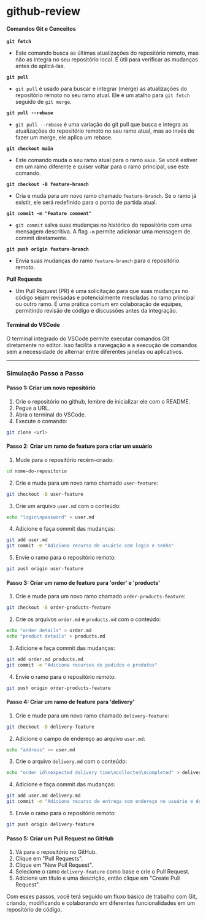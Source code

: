 # github-review

#### Comandos Git e Conceitos

**`git fetch`**
- Este comando busca as últimas atualizações do repositório remoto, mas não as integra no seu repositório local. É útil para verificar as mudanças antes de aplicá-las.

**`git pull`**
- `git pull` é usado para buscar e integrar (merge) as atualizações do repositório remoto no seu ramo atual. Ele é um atalho para `git fetch` seguido de `git merge`.

**`git pull --rebase`**
- `git pull --rebase` é uma variação do git pull que busca e integra as atualizações do repositório remoto no seu ramo atual, mas ao invés de fazer um merge, ele aplica um rebase.

**`git checkout main`**
- Este comando muda o seu ramo atual para o ramo `main`. Se você estiver em um ramo diferente e quiser voltar para o ramo principal, use este comando.

**`git checkout -B feature-branch`**
- Cria e muda para um novo ramo chamado `feature-branch`. Se o ramo já existir, ele será redefinido para o ponto de partida atual.

**`git commit -m "Feature comment"`**
- `git commit` salva suas mudanças no histórico do repositório com uma mensagem descritiva. A flag `-m` permite adicionar uma mensagem de commit diretamente.

**`git push origin feature-branch`**
- Envia suas mudanças do ramo `feature-branch` para o repositório remoto.

**Pull Requests**
- Um Pull Request (PR) é uma solicitação para que suas mudanças no código sejam revisadas e potencialmente mescladas no ramo principal ou outro ramo. É uma prática comum em colaboração de equipes, permitindo revisão de código e discussões antes da integração.

#### Terminal do VSCode
O terminal integrado do VSCode permite executar comandos Git diretamente no editor. Isso facilita a navegação e a execução de comandos sem a necessidade de alternar entre diferentes janelas ou aplicativos.

---

### Simulação Passo a Passo

#### Passo 1: Criar um novo repositório

1. Crie o repositório no github, lembre de inicializar ele com o README.
2. Pegue a URL.
3. Abra o terminal do VSCode.
4. Execute o comando:

```sh
git clone <url>
```

#### Passo 2: Criar um ramo de feature para criar um usuário

1. Mude para o repositório recém-criado:

```sh
cd nome-do-repositorio
```

2. Crie e mude para um novo ramo chamado `user-feature`:

```sh
git checkout -B user-feature
```

3. Crie um arquivo `user.md` com o conteúdo:

```sh
echo "login\npassword" > user.md
```

4. Adicione e faça commit das mudanças:

```sh
git add user.md
git commit -m "Adiciona recurso de usuário com login e senha"
```

5. Envie o ramo para o repositório remoto:

```sh
git push origin user-feature
```

#### Passo 3: Criar um ramo de feature para 'order' e 'products'

1. Crie e mude para um novo ramo chamado `order-products-feature`:

```sh
git checkout -B order-products-feature
```

2. Crie os arquivos `order.md` e `products.md` com o conteúdo:

```sh
echo "order details" > order.md
echo "product details" > products.md
```

3. Adicione e faça commit das mudanças:

```sh
git add order.md products.md
git commit -m "Adiciona recursos de pedidos e produtos"
```

4. Envie o ramo para o repositório remoto:

```sh
git push origin order-products-feature
```

#### Passo 4: Criar um ramo de feature para 'delivery'

1. Crie e mude para um novo ramo chamado `delivery-feature`:

```sh
git checkout -B delivery-feature
```

2. Adicione o campo de endereço ao arquivo `user.md`:

```sh
echo "address" >> user.md
```

3. Crie o arquivo `delivery.md` com o conteúdo:

```sh
echo "order id\nexpected delivery time\ncollected\ncompleted" > delivery.md
```

4. Adicione e faça commit das mudanças:

```sh
git add user.md delivery.md
git commit -m "Adiciona recurso de entrega com endereço no usuário e detalhes de entrega"
```

5. Envie o ramo para o repositório remoto:

```sh
git push origin delivery-feature
```

#### Passo 5: Criar um Pull Request no GitHub

1. Vá para o repositório no GitHub.
2. Clique em "Pull Requests".
3. Clique em "New Pull Request".
4. Selecione o ramo `delivery-feature` como base e crie o Pull Request.
5. Adicione um título e uma descrição, então clique em "Create Pull Request".

Com esses passos, você terá seguido um fluxo básico de trabalho com Git, criando, modificando e colaborando em diferentes funcionalidades em um repositório de código.
